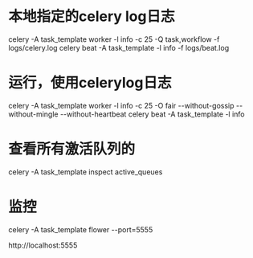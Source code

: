 # 本地指定的celery log日志
celery -A task_template worker -l info -c 25 -Q task,workflow -f logs/celery.log
celery beat -A task_template -l info -f logs/beat.log

# 运行，使用celerylog日志
celery -A task_template worker -l info -c 25 -O fair --without-gossip --without-mingle --without-heartbeat
celery beat -A task_template -l info



# 查看所有激活队列的
celery -A  task_template inspect active_queues

# 监控

celery -A task_template flower --port=5555

http://localhost:5555
